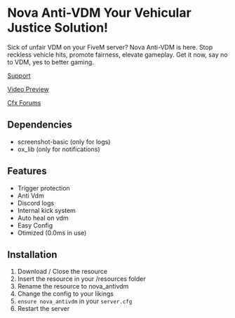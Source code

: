 # Nova Anti-VDM Your Vehicular Justice Solution!

Sick of unfair VDM on your FiveM server? Nova Anti-VDM is here. Stop reckless vehicle hits, promote fairness, elevate gameplay. Get it now, say no to VDM, yes to better gaming.


[Support](https://discord.gg/HNhCsR9cHU)

[Video Preview](https://youtu.be/VD2JJ1KqFSQ)

[Cfx Forums](https://forum.cfx.re/t/free-standalone-nova-anti-vdm/5159555)


## **Dependencies**
- screenshot-basic (only for logs)
- ox_lib (only for notifications)

## **Features**
- Trigger protection
- Anti Vdm
- Discord logs
- Internal kick system
- Auto heal on vdm
- Easy Config
- Otimized (0.0ms in use)

## **Installation**
1. Download / Close the resource
2. Insert the resource in your /resources folder
3. Rename the resource to nova_antivdm
4. Change the config to your likings
5. `ensure nova_antivdm` in your `server.cfg`
6. Restart the server 
